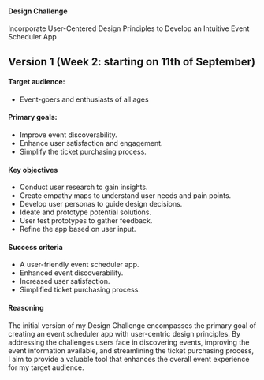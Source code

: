 #### Design Challenge

Incorporate User-Centered Design Principles to Develop an Intuitive Event Scheduler App

## Version 1 (Week 2: starting on 11th of September)

#### Target audience: 

* Event-goers and enthusiasts of all ages

#### Primary goals: 

* Improve event discoverability.
* Enhance user satisfaction and engagement.
* Simplify the ticket purchasing process.

#### Key objectives

* Conduct user research to gain insights.
* Create empathy maps to understand user needs and pain points.
* Develop user personas to guide design decisions.
* Ideate and prototype potential solutions.
* User test prototypes to gather feedback.
* Refine the app based on user input.

#### Success criteria

* A user-friendly event scheduler app.
* Enhanced event discoverability.
* Increased user satisfaction.
* Simplified ticket purchasing process.

#### Reasoning

<span dir="">The initial version of my Design Challenge encompasses the primary goal of creating an event scheduler app with user-centric design principles. By addressing the challenges users face in discovering events, improving the event information available, and streamlining the ticket purchasing process, I aim to provide a valuable tool that enhances the overall event experience for my target audience.</span>